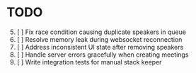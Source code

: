 # TODO

5. [ ] Fix race condition causing duplicate speakers in queue
4. [ ] Resolve memory leak during websocket reconnection
3. [ ] Address inconsistent UI state after removing speakers
2. [ ] Handle server errors gracefully when creating meetings
1. [ ] Write integration tests for manual stack keeper
